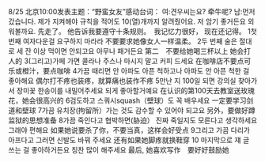 
8/25 北京10:00发表主题：“野蛮女友”感动台词：
여:견우씨는요?
牵牛呢?
남:먼저 갔습니다. 제가 지켜해야 규칙을 적어도 10(열)개까지 알려줬어요. 저 암기 좋거든요 외워볼까요.
先走了。 他告诉我要遵守十条规则。　我记忆力很好， 现在还记得。
1첫 번째 여자다운걸 요구하지 마라라
不要要求她像女人一样温柔。
2두 번째 술은 절대로 세 잔 이상 먹이면 안되고요 아무나 패거든요
第二　不要给她喝三杯以上 她会打人的
3(그리고)가페 가면 콜라나 주스나 마시지 말고 커피 드세요
在咖啡店不要点可乐或橙汁，要点咖啡
4가끔 때리면 안 아파도 아픈 척하고나 아파도 안 아픈 척한 걸 좋아해요
偶尔打不疼也装疼，就算痛也装作不疼
5만난 지 100일 되면 강의실 찾아가서 장미꽃 한송이를 내밀어주세요 되게 좋아할거예요
在认识的第100天去教室送玫瑰花，她会很高兴的
6검도하고 스쿼시squash（壁球）도 꼭 배우세요
一定要学习剑道和壁球
7가끔 유치장(拘留所）가는 것도 감수할 수 있어야 되고요
另外，要做好蹲监狱的思想准备
8가끔 죽인다고 협박하면(胁迫） 진짜 죽일지도 모른다고 생각하세요 그래야 편해요
如果她说要杀了你，不要当真，这样会好受点
9그리고 가끔 다리가 아프다고 그러면 신발도 바꿔 주세요
还有如果她脚疼就换鞋穿
10 마지막으로 쟤 글 쓰는 걸 좋아하거든요 칭찬 많이 해주세요
最后, 她喜欢写作　要好好鼓励她